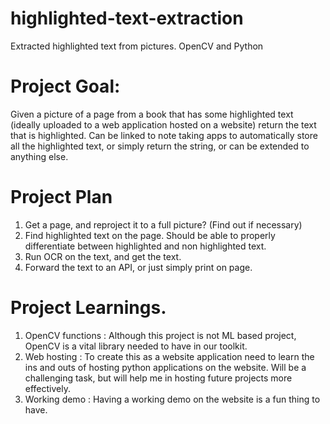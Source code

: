 # highlighted-text-extraction
 Extracted highlighted text from pictures. OpenCV and Python

# Project Goal:
Given a picture of a page from a book that has some highlighted text (ideally uploaded to a web application hosted on a website) return the text that is highlighted. Can be linked to note taking apps to automatically store all the highlighted text, or simply return the string, or can be extended to anything else. 

# Project Plan
1) Get a page, and reproject it to a full picture? (Find out if necessary)
2) Find highlighted text on the page. Should be able to properly differentiate between highlighted and non highlighted text. 
3) Run OCR on the text, and get the text.
4) Forward the text to an API, or just simply print on page. 

# Project Learnings. 

1) OpenCV functions : Although this project is not ML based project, OpenCV is a vital library needed to have in our toolkit. 
2) Web hosting : To create this as a website application need to learn the ins and outs of hosting python applications on the website. Will be a challenging task, but will help me in hosting future projects more effectively. 
3) Working demo : Having a working demo on the website is a fun thing to have. 